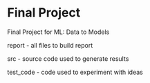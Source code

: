 # Final Project
Final Project for ML: Data to Models

report - all files to build report

src - source code used to generate results

test_code - code used to experiment with ideas
